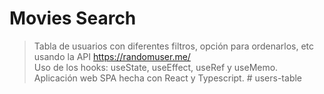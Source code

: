 # Movies Search

> Tabla de usuarios con diferentes filtros, opción para ordenarlos, etc usando la API https://randomuser.me/ \
> Uso de los hooks: useState, useEffect, useRef y useMemo. \
> Aplicación web SPA hecha con React y Typescript.
#   u s e r s - t a b l e  
 